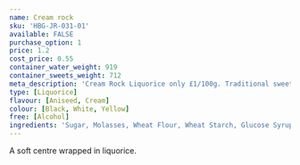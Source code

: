 ```yaml
---
name: Cream rock
sku: 'HBG-JR-031-01'
available: FALSE
purchase_option: 1
price: 1.2
cost_price: 0.55
container_water_weight: 919
container_sweets_weight: 712
meta_description: 'Cream Rock Liquorice only £1/100g. Traditional sweets and more at Humbugs Confectionery Store. Specialists in satisfying your sweet tooth!'
type: [Liquorice]
flavour: [Aniseed, Cream]
colour: [Black, White, Yellow]
free: [Alcohol]
ingredients: 'Sugar, Molasses, Wheat Flour, Wheat Starch, Glucose Syrup, Vegetable Fat, Gelatine, Dextrose, Liquorice Extract, Citric Acid, Lactic Acid, Glazing Agents: Vegetable Oil, Colours: E150C, E160A, E120'
---
```

A soft centre wrapped in liquorice.